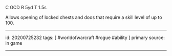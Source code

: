 
C GCD
R 5yd
T 1.5s

Allows opening of locked chests and doos that require a skill level of up to 100.

---

id: 20200725232
tags: [ #worldofwarcraft #rogue #ability ]
primary source: in game

---